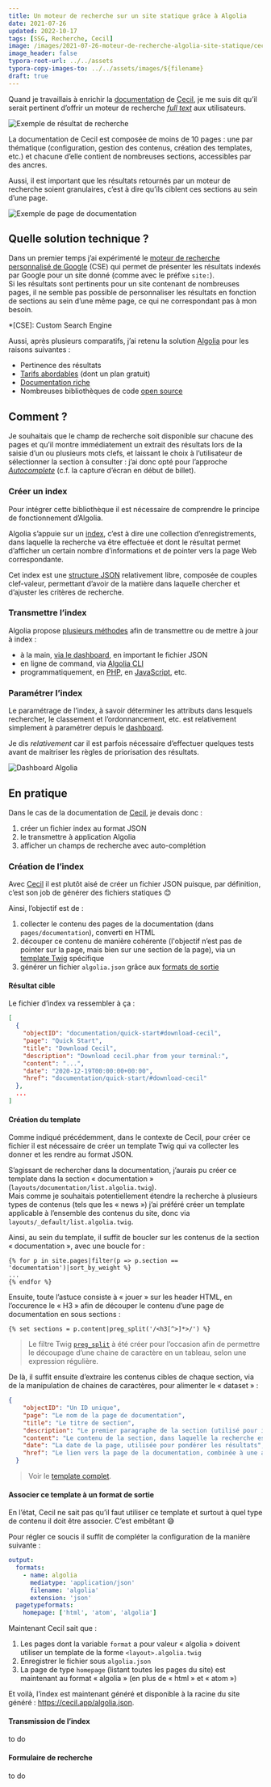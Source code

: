 ```yaml
---
title: Un moteur de recherche sur un site statique grâce à Algolia
date: 2021-07-26
updated: 2022-10-17
tags: [SSG, Recherche, Cecil]
image: /images/2021-07-26-moteur-de-recherche-algolia-site-statique/cecil.app_documentation_templates_search.png
image_header: false
typora-root-url: ../../assets
typora-copy-images-to: ../../assets/images/${filename}
draft: true
---
```

Quand je travaillais à enrichir la [documentation](https://cecil.app/documentation/) de [Cecil](https://cecil.app), je me suis dit qu’il serait pertinent d’offrir un moteur de recherche *[full text](https://fr.m.wikipedia.org/wiki/Recherche_plein_texte)* aux utilisateurs.

![Exemple de résultat de recherche](/images/2021-07-26-moteur-de-recherche-algolia-site-statique/cecil.app_documentation_templates_search.png "Exemple de résultat de recherche")
<!-- break -->

La documentation de Cecil est composée de moins de 10 pages : une par thématique (configuration, gestion des contenus, création des templates, etc.) et chacune d’elle contient de nombreuses sections, accessibles par des ancres.

Aussi, il est important que les résultats retournés par un moteur de recherche soient granulaires, c’est à dire qu’ils ciblent ces sections au sein d’une page.

![Exemple de page de documentation](/images/2021-07-26-moteur-de-recherche-algolia-site-statique/cecil.app_documentation_templates.png "Exemple de page de documentation")

## Quelle solution technique ?

Dans un premier temps j’ai expérimenté le [moteur de recherche personnalisé de Google](https://cse.google.com/) (CSE) qui permet de présenter les résultats indexés par Google pour un site donné (comme avec le préfixe `site:`).  
Si les résultats sont pertinents pour un site contenant de nombreuses pages, il ne semble pas possible de personnaliser les résultats en fonction de sections au sein d’une même page, ce qui ne correspondant pas à mon besoin.

*[CSE]: Custom Search Engine

Aussi, après plusieurs comparatifs, j’ai retenu la solution [Algolia](https://www.algolia.com/) pour les raisons suivantes :

* Pertinence des résultats
* [Tarifs abordables](https://www.algolia.com/pricing/) (dont un plan gratuit)
* [Documentation riche](https://www.algolia.com/doc/)
* Nombreuses bibliothèques de code [open source](https://github.com/algolia)

## Comment ?

Je souhaitais que le champ de recherche soit disponible sur chacune des pages et qu’il montre immédiatement un extrait des résultats lors de la saisie d’un ou plusieurs mots clefs, et laissant le choix à l’utilisateur de sélectionner la section à consulter : j’ai donc opté pour l’approche [*Autocomplete*](https://www.algolia.com/doc/ui-libraries/autocomplete/introduction/what-is-autocomplete/) (c.f. la capture d’écran en début de billet).

### Créer un index

Pour intégrer cette bibliothèque il est nécessaire de comprendre le principe de fonctionnement d’Algolia.

Algolia s’appuie sur un [index](https://www.algolia.com/doc/guides/sending-and-managing-data/prepare-your-data/#algolia-index), c’est à dire une collection d’enregistrements, dans laquelle la recherche va être effectuée et dont le résultat permet d’afficher un certain nombre d’informations et de pointer vers la page Web correspondante.

Cet index est une [structure JSON](https://www.algolia.com/doc/guides/sending-and-managing-data/prepare-your-data/#algolia-records) relativement libre, composée de couples clef-valeur, permettant d’avoir de la matière dans laquelle chercher et d’ajuster les critères de recherche.

### Transmettre l’index

Algolia propose [plusieurs méthodes](https://www.algolia.com/doc/guides/sending-and-managing-data/send-and-update-your-data/) afin de transmettre ou de mettre à jour à index :

- à la main, [via le dashboard](https://www.algolia.com/doc/guides/sending-and-managing-data/send-and-update-your-data/how-to/importing-from-the-dashboard/), en important le fichier JSON
- en ligne de command, via [Algolia CLI](https://www.algolia.com/doc/tools/cli/get-started/overview/)
- programmatiquement, en [PHP](https://www.algolia.com/doc/api-client/getting-started/install/php/), en [JavaScript](https://www.algolia.com/doc/api-client/getting-started/install/javascript/), etc.

### Paramétrer l’index

Le paramétrage de l’index, à savoir déterminer les attributs dans lesquels rechercher, le classement et l’ordonnancement, etc. est relativement simplement à paramétrer depuis le [dashboard](https://algolia.com/dashboard).

Je dis *relativement* car il est parfois nécessaire d’effectuer quelques tests avant de maitriser les règles de priorisation des résultats.

![Dashboard Algolia](/images/2021-07-26-moteur-de-recherche-algolia-site-statique/image-20221017142612522.png "Dashboard Algolia")

## En pratique

Dans le cas de la documentation de [Cecil](/tags/cecil), je devais donc :

1. créer un fichier index au format JSON
2. le transmettre à application Algolia
3. afficher un champs de recherche avec auto-complétion

### Création de l’index

Avec [Cecil](/tags/cecil) il est plutôt aisé de créer un fichier JSON puisque, par définition, c’est son job de générer des fichiers statiques 😊

Ainsi, l’objectif est de :

1. collecter le contenu des pages de la documentation (dans `pages/documentation`), converti en HTML
2. découper ce contenu de manière cohérente (l'objectif n’est pas de pointer sur la page, mais bien sur une section de la page), via un [template Twig](https://cecil.app/documentation/templates) spécifique
3. générer un fichier `algolia.json` grâce aux [formats de sortie](https://cecil.app/documentation/configuration#formats)

#### Résultat cible

Le fichier d’index va ressembler à ça :

```json
[
  {
    "objectID": "documentation/quick-start#download-cecil",
    "page": "Quick Start",
    "title": "Download Cecil",
    "description": "Download cecil.phar from your terminal:",
    "content": "...",
    "date": "2020-12-19T00:00:00+00:00",
    "href": "documentation/quick-start/#download-cecil"
  },
  ...
]
```

#### Création du template

Comme indiqué précédemment, dans le contexte de Cecil, pour créer ce fichier il est nécessaire de créer un template Twig qui va collecter les donner et les rendre au format JSON.

S’agissant de rechercher dans la documentation, j’aurais pu créer ce template dans la section « documentation » (`layouts/documentation/list.algolia.twig`).  
Mais comme je souhaitais potentiellement étendre la recherche à plusieurs types de contenus (tels que les « news ») j’ai préféré créer un template applicable à l’ensemble des contenus du site, donc via `layouts/_default/list.algolia.twig`.

Ainsi, au sein du template, il suffit de boucler sur les contenus de la section « documentation », avec une boucle for :

```twig
{% for p in site.pages|filter(p => p.section == 'documentation')|sort_by_weight %}
...
{% endfor %}
```

Ensuite, toute l’astuce consiste à « jouer » sur les header HTML, en l’occurence le « H3 » afin de découper le contenu d’une page de documentation en sous sections :

```twig
{% set sections = p.content|preg_split('/<h3[^>]*>/') %}
```

> Le filtre Twig [`preg_split`](https://cecil.app/documentation/templates/#preg-split) à été créer pour l’occasion afin de permettre le découpage d’une chaine de caractère en un tableau, selon une expression régulière.

De là, il suffit ensuite d’extraire les contenus cibles de chaque section, via de la manipulation de chaines de caractères, pour alimenter le « dataset » :

```json
{
    "objectID": "Un ID unique",
    "page": "Le nom de la page de documentation",
    "title": "Le titre de section",
    "description": "Le premier paragraphe de la section (utilisé pour illustrer l’aperçu des résiltats)",
    "content": "Le contenu de la section, dans laquelle la recherche est effectuée",
    "date": "La date de la page, utilisée pour pondérer les résultats",
    "href": "Le lien vers la page de la documentation, combinée à une ancre afin d’emmener l’internaute à la bonne section",
  }
```

> Voir le [template complet](https://github.com/Cecilapp/website/blob/master/layouts/_default/list.algolia.twig).

#### Associer ce template à un format de sortie

En l’état, Cecil ne sait pas qu’il faut utiliser ce template et surtout à quel type de contenu il doit être associer. C’est embêtant 😅

Pour régler ce soucis il suffit de compléter la configuration de la manière suivante :

```yaml
output:
  formats:
    - name: algolia
      mediatype: 'application/json'
      filename: 'algolia'
      extension: 'json'
  pagetypeformats:
    homepage: ['html', 'atom', 'algolia']
```

Maintenant Cecil sait que :

1. Les pages dont la variable `format` a pour valeur « algolia » doivent utiliser un template de la forme `<layout>.algolia.twig`
2. Enregistrer le fichier sous `algolia.json`
3. La page de type `homepage` (listant toutes les pages du site) est maintenant au format « algolia » (en plus de « html » et « atom »)

Et voilà, l’index est maintenant généré et disponible à la racine du site généré : <https://cecil.app/algolia.json>.

#### Transmission de l’index

to do

#### Formulaire de recherche

to do

